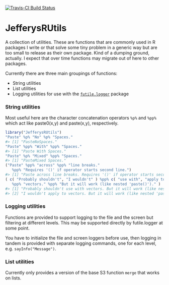 
<!-- README.md is generated from README.Rmd. Please edit that file -->
[![Travis-CI Build Status](https://travis-ci.org/.svg?branch=master)](https://travis-ci.org/)

JefferysRUtils
==============

A collection of utilities. These are functions that are commonly used in R packages I write or that solve some tiny problem in a generic way but are too small to release as their own package. Kind of a dumping ground, actually. I expect that over time functions may migrate out of here to other packages.

Currently there are three main groupings of functions:

-   String utilities
-   List utilities
-   Logging utilities for use with the [`futile.logger`](https://CRAN.R-project.org/package=futile.logger) package

### String utilities

Most useful here are the character concatenation operators `%p%` and `%pp%` which act like paste0(x,y) and paste(x,y), respectively.

``` r
library("JefferysRUtils")
"Paste" %p% "No" %p% "Spaces."
#> [1] "PasteNoSpaces."
"Paste" %pp% "With" %pp% "Spaces."
#> [1] "Paste With Spaces."
"Paste" %p% "Mixed" %pp% "Spaces."
#> [1] "PasteMixed Spaces."
("Paste" %pp% "across" %pp% "line breaks."
   %pp% "Requires '()' if operator starts second line.")
#> [1] "Paste across line breaks. Requires '()' if operator starts second line."
( c( "Probably shouldn't", "I wouldn't" ) %pp% c( "use with", "apply to" )
   %pp% "vectors." %pp% "But it will work (like nested 'paste()')." )
#> [1] "Probably shouldn't use with vectors. But it will work (like nested 'paste()')."
#> [2] "I wouldn't apply to vectors. But it will work (like nested 'paste()')."
```

### Logging utilities

Functions are provided to support logging to the file and the screen but filtering at different levels. This may be supported directly by futile.logger at some point.

You have to initialize the file and screen loggers before use, then logging in tandem is provided with separate logging commands, one for each level, e.g. `sayInfo("Message")`.

### List utilities

Currently only provides a version of the base S3 function `merge` that works on lists.
